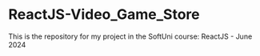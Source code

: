 # ReactJS-Video_Game_Store
This is the repository for my project in the SoftUni course: ReactJS - June 2024
